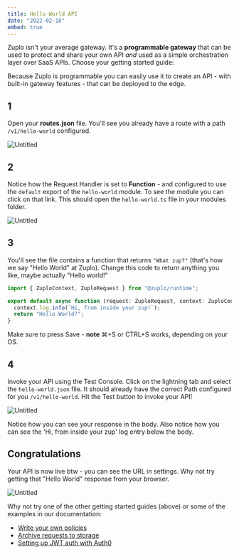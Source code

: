 ```yaml
---
title: Hello World API
date: "2022-02-18"
embed: true
---
```


Zuplo isn't your average gateway. It's a **programmable gateway** that can be
used to protect and share your own API _and_ used as a simple orchestration
layer over SaaS APIs. Choose your getting started guide:

<QuickstartPicker />

Because Zuplo is programmable you can easily use it to create an API - with
built-in gateway features - that can be deployed to the edge.

## 1

Open your **routes.json** file. You'll see you already have a route with a path
`/v1/hello-world` configured.

![Untitled](/media/getting-started-hello-world/default-route.png)

## 2

Notice how the Request Handler is set to **Function** - and configured to use
the `default` export of the `hello-world` module. To see the module you can
click on that link. This should open the `hello-world.ts` file in your modules
folder.

![Untitled](/media/getting-started-hello-world/request-handler-link.png)

## 3

You'll see the file contains a function that returns `"What zup?"` (that's how
we say "Hello World" at Zuplo). Change this code to return anything you like,
maybe actually "Hello world!"

```ts
import { ZuploContext, ZuploRequest } from "@zuplo/runtime";

export default async function (request: ZuploRequest, context: ZuploContext) {
  context.log.info(`Hi, from inside your zup!`);
  return "Hello World?";
}
```

Make sure to press Save - **note** ⌘+S or CTRL+S works, depending on your OS.

## 4

Invoke your API using the Test Console. Click on the lightning tab and select
the `hello-world.json` file. It should already have the correct Path configured
for you `/v1/hello-world`. Hit the Test button to invoke your API!

![Untitled](/media/getting-started-hello-world/test-client.png)

Notice how you can see your response in the body. Also notice how you can see
the 'Hi, from inside your zup' log entry below the body.

## Congratulations

Your API is now live btw - you can see the URL in settings. Why not try getting
that "Hello World" response from your browser.

![Untitled](/media/getting-started-hello-world/project-url.png)

Why not try one of the other getting started guides (above) or some of the
examples in our documentation:

- [Write your own policies](/policies)
- [Archive requests to storage](/guides/archiving-requests-to-storage)
- [Setting up JWT auth with Auth0](/guides/setup-jwt-auth-with-auth0)
